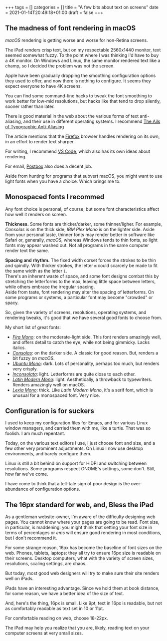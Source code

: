 +++
tags = []
categories = []
title = "A few bits about text on screens"
date = 2021-01-14T20:49:18+01:00
draft = false
+++

## The madness of font rendering in macOS

*macOS* rendering is getting worse and worse for non-Retina screens.

The iPad renders crisp text, but on
my respectable 2560x1440 monitor, text seemed somewhat fuzzy. To the point where
I was thinking I'd have to buy a 4K monitor. On Windows and Linux, the same monitor
rendered text like a champ, so I decided the problem was not the screen.

Apple have been gradually dropping the smoothing configuration
options they used to offer, and now
there is nothing to configure. It seems they expect everyone to have 4K screens.

You can find some command-line hacks to tweak
the font smoothing to work better for low-mid resolutions,
but hacks like that tend to drop silently, sooner rather
than later.

There is good material in the web about the various forms of text anti-aliasing,
and their use in different operating systems.
I recommend [The Ails of Typographic Anti-Aliasing](https://www.smashingmagazine.com/2009/11/the-ails-of-typographic-anti-aliasing/)

The article mentions that the [Firefox](https://www.mozilla.org/en-US/firefox/)
browser handles rendering on its own, in an effort to render text sharper.

For writing, I recommend [VS Code](https://code.visualstudio.com/), which also
has its own ideas about rendering.

For email, [Postbox](https://www.postbox-inc.com/) also does a decent job.

Aside from hunting for programs that subvert macOS, you might want to use
light fonts when you have a choice. Which brings me to:

## Monospaced fonts I recommed

Any font choice is personal, of course, but some font characteristics affect
how well it renders on screen.

**Thickness.** Some fonts are thicker/darker, some thinner/ligher.
For example, *Consolas* is on the
thick side, *IBM Plex Mono* is on the lighter side. Aside from your personal
taste, thinner fonts may render better in software like Safari or, generally,
*macOS*, whereas Windows tends to thin fonts, so light fonts may appear
washed out. Not all programs in the same computer render text the same.

**Spacing and rhythm.** The fixed width corset forces the strokes to be thin and
spindly. With thicker strokes, the letter `m` could scarcely be made to fit
the same width as the letter `i`. \
There's an inherent waste of space, and some font designs combat this by stretching
the letterforms to the max, leaving little space between letters, while others
embrace the irregular spacing. \
Aside from taste, font rendering may alter the spacing of letterforms. On some
programs or systems, a particular font may become "crowded" or spacy.

So, given the variety of screens, resolutions, operating systems, and rendering
tweaks, it's good that we have several good fonts to choose from.

My short list of great fonts:

* [*Fira Mono*](https://bboxtype.com/typefaces/FiraMono/#!layout=specimen):
  on the moderate-light side. This font renders amazingly well, and
  offers detail to catch the eye, while not being gimmicky. Lacks italics.
* [*Consolas*](https://docs.microsoft.com/en-us/typography/font-list/consolas):
  on the darker side. A classic for good reason. But, renders a bit
  fuzzy on *macOS*.
* [*Ubuntu Mono*](https://design.ubuntu.com/font/):
  dark. Lots of personality, perhaps too much, but renders very crisply.
* [*Inconsolata*](https://fonts.google.com/specimen/Inconsolata):
  light. Letterforms are quite close to each other.
* [*Latin Modern Mono*](https://tug.org/FontCatalogue/latinmodernmono/):
  light.  Aesthetically, a throwback to typewriters. Renders
  amazingly well on macOS.
* [*Lexia Mono*](https://www.daltonmaag.com/library/lexia-mono):
  thick. Like *Latin Modern Mono*, it's a serif font, which is unusual
  for a monospaced font. Very nice.

## Configuration is for suckers

I used to keep my configuration files for Emacs, and for various Linux window
managers, and carried them with me, like a turtle.
That was so foolish. I am much repentant.

Today, on the various text editors I use, I just choose font and size, and a few
other very prominent adjustments.
On Linux I now use desktop environments, and barely configure them.

Linux is still a bit behind on support for HiDPI and switching between resolutions.
Some programs respect GNOME's settings, some don't.
Still, how far we've come.

I have come to think that a tell-tale sign of poor design is the over-abundance
of configuration options.

## The 16px standard for web, and, Bless the iPad

As a gentleman website-owner, I'm aware of the difficulty designing web pages. You
cannot know where your pages are going to be read. Font size, in particular, is maddening:
you might think that setting your font size in terms of percentages or *ems* will
ensure good rendering in most conditions, but I don't recommend it.

For some strange reason, 16px has become the baseline of font sizes on the web. Phones,
tablets, laptops: they all try to ensure 16px size is readable on their screens.
Desktop computers, what with the variety of screen sizes, resolutions,
scaling settings, are chaos.

But today, most good web designers will try to make sure their site renders well
on iPads.

iPads have an interesting advantage. Since we hold them at book distance, for
some reason, we have a better idea of the size of text.

And, here's the thing, 16px is small. Like 9pt, text in 16px is readable, but
not as comfortably readable as text set in 10 or 11pt.

For comfortable reading on web, choose 18-22px.

The iPad may help you realize that you are, likely, reading text on your
computer screens at very small sizes.
